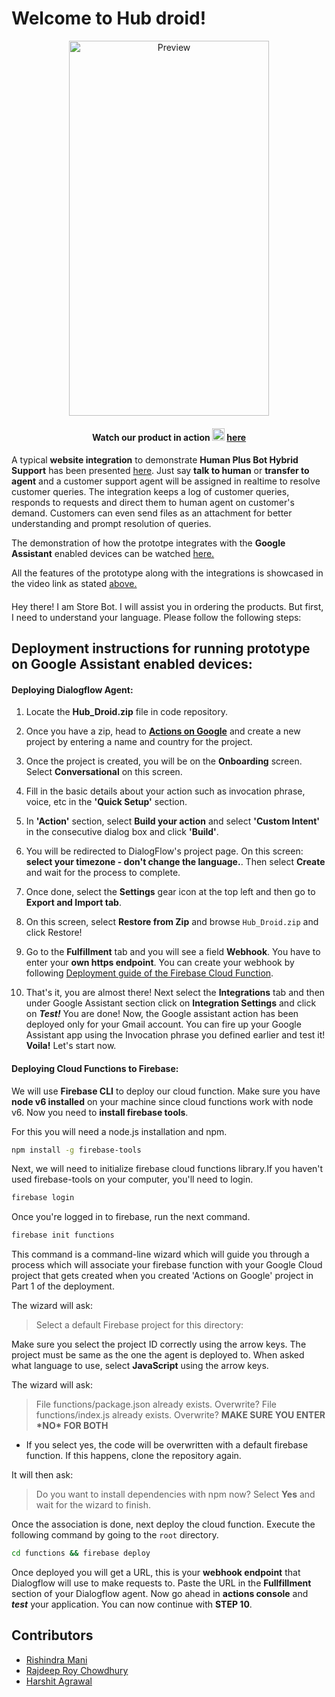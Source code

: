 # Welcome to Hub droid!

<p align=center><img src="https://github.com/Team-Code-Paradox/StockHub/blob/master/Assets/preview.gif" alt="Preview" height="600" width="320"/></p>

#### <p align=center><b>Watch our product in action </b><img src="http://icons.iconarchive.com/icons/danleech/simple/256/vimeo-icon.png" height="20" width="20" alt="Vimeo" /> <a href="https://vimeo.com/417173972">here</a> </p>
#### 
A typical **website integration** to demonstrate **Human Plus Bot Hybrid Support** has been presented [here](https://team-code-paradox.github.io/hubdroid-web). Just say **talk to human** or **transfer to agent** and a customer support agent will be assigned in realtime to resolve customer queries. The integration keeps a log of customer queries, responds to requests and direct them to human agent on customer's demand. Customers can even send files as an attachment for better understanding and prompt resolution of queries. 
  
The demonstration of how the prototpe integrates with the **Google Assistant** enabled devices can be watched [here.](https://vimeo.com/421960384)
  
All the features of the prototype along with the integrations is showcased in the video link as stated [above.](https://vimeo.com/417173972)

####
Hey there! I am Store Bot. I will assist you in ordering the products.
But first, I need to understand your language. Please follow the following steps:
## Deployment instructions for running prototype on Google Assistant enabled devices:
#### Deploying Dialogflow Agent:

1. Locate the **Hub_Droid.zip** file in code repository.
2. Once you have a zip, head to **[Actions on Google](https://console.actions.google.com/)** and create a new project by entering a name and country for the project.
3. Once the project is created, you will be on the **Onboarding** screen. Select **Conversational** on this screen.
4. Fill in the basic details about your action such as invocation phrase, voice, etc in the **'Quick Setup'** section.
5. In **'Action'** section, select **Build your action** and select **'Custom Intent'** in the consecutive dialog box and click **'Build'**.
6. You will be redirected to DialogFlow's project page. On this screen: **select your timezone - don't change the language.**. Then select **Create** and wait for the process to complete.
7. Once done, select the **Settings** gear icon at the top left and then go to **Export and Import tab**.
8. On this screen, select **Restore from Zip** and browse `Hub_Droid.zip` and click Restore!
9. Go to the **Fulfillment** tab and you will see a field **Webhook**. You have to enter your **own https endpoint**. You can create your webhook by following [Deployment guide of the Firebase Cloud Function](#Deploying-Cloud-Functions-to-Firebase).

10. That's it, you are almost there! Next select the **Integrations** tab and then under Google Assistant section click on **Integration Settings** and click on **_Test!_** You are done! Now, the Google assistant action has been deployed only for your Gmail account. You can fire up your Google Assistant app using the Invocation phrase you defined earlier and test it! **Voila!** Let's start now.

#### Deploying Cloud Functions to Firebase:

We will use **Firebase CLI** to deploy our cloud function. Make sure you have **node v6 installed** on your machine since cloud functions work with node v6. Now you need to **install firebase tools**.

For this you will need a node.js installation and npm.

```sh
npm install -g firebase-tools
```

Next, we will need to initialize firebase cloud functions library.If you haven't used firebase-tools on your computer, you'll need to login.

```sh
firebase login
```

Once you're logged in to firebase, run the next command.

```sh
firebase init functions
```

This command is a command-line wizard which will guide you through a process which will associate your firebase function with your Google Cloud project that gets created when you created 'Actions on Google' project in Part 1 of the deployment.

The wizard will ask:

> Select a default Firebase project for this directory: <your directory>

Make sure you select the project ID correctly using the arrow keys. The project must be same as the one the agent is deployed to. When asked what language to use, select **JavaScript** using the arrow keys.

The wizard will ask:

> File functions/package.json already exists. Overwrite?
> File functions/index.js already exists. Overwrite?
> **MAKE SURE YOU ENTER \***NO**\* FOR BOTH**

- If you select yes, the code will be overwritten with a default firebase function. If this happens, clone the repository again.

It will then ask:

> Do you want to install dependencies with npm now?
> Select **Yes** and wait for the wizard to finish.

Once the association is done, next deploy the cloud function. Execute the following command by going to the `root` directory.

```sh
cd functions && firebase deploy
```

Once deployed you will get a URL, this is your **webhook endpoint** that Dialogflow will use to make requests to. Paste the URL in the **Fullfillment** section of your Dialogflow agent. Now go ahead in **actions console** and **_test_** your application.
You can now continue with **STEP 10**.

## Contributors
 - [Rishindra Mani](https://www.linkedin.com/in/rishindramani)
 - [Rajdeep Roy Chowdhury](https://www.linkedin.com/in/razdeeproychowdhury)
 - [Harshit Agrawal](https://www.linkedin.com/in/agharshit08)
